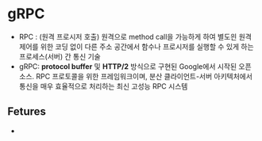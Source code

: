 # gRPC

- RPC : (원격 프로시저 호출) 원격으로 method call을 가능하게 하여 별도읜 원격 제어를 위한 코딩 없이 다른 주소 공간에서 함수나 프로시저를 실행할 수 있게 하는 프로세스(서버) 간 통신 기술
- gRPC: **protocol buffer** 및 **HTTP/2** 방식으로 구현된 Google에서 시작된 오픈소스. RPC 프로토콜을 위한 프레임워크이며, 분산 클라이언트-서버 아키텍처에서 통신을 매우 효율적으로 처리하는 최신 고성능 RPC 시스템

## Fetures

- 